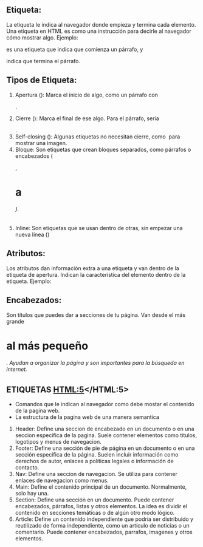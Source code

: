 ## Etiqueta:
La etiqueta le indica al navegador donde empieza y termina cada elemento.
Una etiqueta en HTML es como una instrucción para decirle al navegador cómo mostrar algo.
Ejemplo: <p> es una etiqueta que indica que comienza un párrafo, y </p> indica que termina el párrafo.

## Tipos de Etiqueta:
1. Apertura (<etiqueta>): Marca el inicio de algo, como un párrafo con <p>.
2. Cierre (</etiqueta>): Marca el final de ese algo. Para el párrafo, sería </p>.
3. Self-closing (<etiqueta />): Algunas etiquetas no necesitan cierre, como <img /> para mostrar una imagen.
4. Bloque: Son etiquetas que crean bloques separados, como párrafos o encabezados (<p>, <h1> a <h6>).
5. Inline: Son etiquetas que se usan dentro de otras, sin empezar una nueva línea (<span>)

## Atributos:
Los atributos dan información extra a una etiqueta y van dentro de la etiqueta de apertura. Indican la caracteristica del elemento dentro de la etiqueta. 
Ejemplo: <p class="parrafo"> 

## Encabezados:
Son títulos que puedes dar a secciones de tu página. Van desde el más grande <h1> al más pequeño <h6>.
Ayudan a organizar la página y son importantes para la búsqueda en internet.

## ETIQUETAS <HTML:5></HTML:5>
- Comandos que le indican al navegador como debe mostar el contenido de la pagina web.
- La estructura de la pagina web de una manera semantica

1. Header: Define una seccion de encabezado en un documento o en una seccion especifica de la pagina. Suele contener elementos como titulos, logotipos y menus de navegacion.
2. Footer: Define una sección de pie de página en un documento o en una sección específica de la página. Suelen incluir información como derechos de autor, enlaces a políticas legales o información de contacto.
3. Nav: Define una seccion de navegacion. Se utiliza para contener enlaces de navegacion como menus.
4. Main: Define el contenido principal de un documento. Normalmente, solo hay una.
5. Section: Define una sección en un documento. Puede contener encabezados, párrafos, listas y otros elementos. La idea es dividir el contenido en secciones temáticas o de algún otro modo lógico.
6. Article: Define un contenido independiente que podría ser distribuido y reutilizado de forma independiente, como un artículo de noticias o un comentario. Puede contener encabezados, parrafos, imagenes y otros elementos.